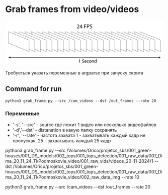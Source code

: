 # Grab frames from video/videos
![](h0nKr.png)

Требуеться указать переменные в argparse при запуску скрита

## Command for run  

```
python3 grab_frame.py --src /cam_videos --dst /out_frames --rate 20
```


### Переменные
- '-s', '--src'  - source где лежит 1 видео или несколько видеофайлов  
- '-d','--dst'   - distanation в какую папку сохранять  
- '-r', '--rate' - частота захвата 1 - захватывать каждый кадр не пропуская, 25 -  захватывать каждый 25 кадр  


python3 grab_frame.py --src /Volumes/Orico/projetcs_sbs/001_green-houses/001_DS_models/002_tops/001_tops_detection/001_raw_data/007_Dima_20_11_24_TkPodmoskovie_video/001_raw_vids/videos_20-11-2024/1 --dst /Volumes/Orico/projetcs_sbs/001_green-houses/001_DS_models/002_tops/001_tops_detection/001_raw_data/007_Dima_20_11_24_TkPodmoskovie_video/002_raw_data_img --rate 10

python3 grab_frame.py --src /cam_videos --dst /out_frames --rate 20